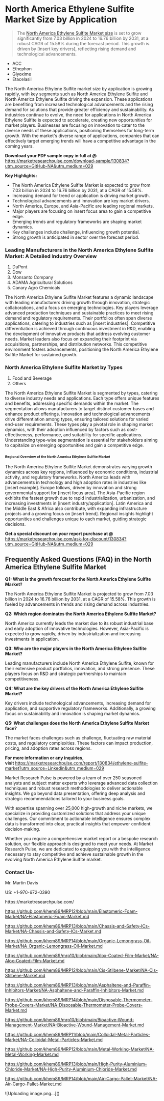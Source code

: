 <h1>North America Ethylene Sulfite Market&nbsp;Size by Application</h1><blockquote><p>The <a href="https://marketresearchpulse.com/download-sample/130834?utm_source=GitHub-NA&amp;utm_medium=029">North America Ethylene Sulfite Market size</a> is set to grow significantly from 7.03 billion in 2024 to 16.76 billion by 2031, at a robust CAGR of 15.58% during the forecast period. This growth is driven by [insert key drivers], reflecting rising demand and technological advancements.</p></blockquote><ul><li>ACC<li> Ethephon<li> Glyoxime<li> Etacelasil</li></ul><p>The North America Ethylene Sulfite market size by application is growing rapidly, with key segments such as North America Ethylene Sulfite and North America Ethylene Sulfite driving the expansion. These applications are benefiting from increased technological advancements and the rising demand for solutions that provide greater efficiency and sustainability. As industries continue to evolve, the need for applications in North America Ethylene Sulfite is expected to accelerate, creating new opportunities for market players. Businesses are focusing on innovation to cater to the diverse needs of these applications, positioning themselves for long-term growth. With the market's diverse range of applications, companies that can effectively target emerging trends will have a competitive advantage in the coming years.</p><p><strong>Download your PDF sample copy in full at @ </strong><a href="https://marketresearchpulse.com/download-sample/130834?utm_source=GitHub-NA&amp;utm_medium=029">https://marketresearchpulse.com/download-sample/130834?utm_source=GitHub-NA&amp;utm_medium=029</a></p><p><strong>Key Highlights: </strong></p><ul><li>The North America Ethylene Sulfite Market is expected to grow from 7.03 billion in 2024 to 16.76 billion by 2031, at a CAGR of 15.58%.</li><li>Increasing demand for trend or application is driving market growth.</li><li>Technological advancements and innovation are key market drivers.</li><li>North America, Europe, and Asia-Pacific are leading regional markets.</li><li>Major players are focusing on insert focus area to gain a competitive edge.</li><li>Emerging trends and regulatory frameworks are shaping market dynamics.</li><li>Key challenges include challenge, influencing growth potential.</li><li>Strong growth is anticipated in sector over the forecast period.</li></ul><h3>Leading Manufacturers in the North America Ethylene Sulfite Market: A Detailed Industry Overview</h3><ol><li>DuPont</li><li>Dow</li><li>Monsanto Company</li><li>ADAMA Agricultural Solutions</li><li>Canary Agro Chemicals</li></ol><div class="flex max-w-full flex-col flex-grow"><div class="min-h-8 text-message flex w-full flex-col items-end gap-2 whitespace-normal break-words [.text-message+&amp;]:mt-5" dir="auto" data-message-author-role="assistant" data-message-id="fd8432e4-4910-450d-b182-61b7bfb0a01f" data-message-model-slug="gpt-4o"><div class="flex w-full flex-col gap-1 empty:hidden first:pt-[3px]"><div class="markdown prose w-full break-words dark:prose-invert light"><p>The North America Ethylene Sulfite Market features a dynamic landscape with leading manufacturers driving growth through innovation, strategic collaborations, and a focus on emerging technologies. Key players leverage advanced production techniques and sustainable practices to meet rising demand and regulatory requirements. Their portfolios often span diverse applications, catering to industries such as [insert industries]. Competitive differentiation is achieved through continuous investment in R&amp;D, enabling the development of innovative products that address evolving customer needs. Market leaders also focus on expanding their footprint via acquisitions, partnerships, and distribution networks. This competitive environment fosters advancements, positioning the North America Ethylene Sulfite Market for sustained growth.</p></div></div></div></div><h3>North America Ethylene Sulfite Market by Types</h3><ol><li>Food and Beverage<li> Others</li></ol><div class="flex max-w-full flex-col flex-grow"><div class="min-h-8 text-message flex w-full flex-col items-end gap-2 whitespace-normal break-words [.text-message+&amp;]:mt-5" dir="auto" data-message-author-role="assistant" data-message-id="084470be-0bb7-4664-bddf-5156b4f41249" data-message-model-slug="gpt-4o-mini"><div class="flex w-full flex-col gap-1 empty:hidden first:pt-[3px]"><div class="markdown prose w-full break-words dark:prose-invert light"><p>The North America Ethylene Sulfite Market is segmented by types, catering to diverse industry needs and applications. Each type offers unique features and benefits, addressing specific demands within the market. The segmentation allows manufacturers to target distinct customer bases and enhance product offerings. Innovation and technological advancements drive differentiation among types, ensuring tailored solutions for varied end-user requirements. These types play a pivotal role in shaping market dynamics, with their adoption influenced by factors such as cost-effectiveness, performance, and suitability for specific applications. Understanding type-wise segmentation is essential for stakeholders aiming to capitalize on emerging opportunities and gain a competitive edge.</p></div></div></div></div><h3><span style="font-size: 11px;">Regional Overview of the North America Ethylene Sulfite Market</span></h3><div class="flex max-w-full flex-col flex-grow"><div class="min-h-8 text-message flex w-full flex-col items-end gap-2 whitespace-normal break-words [.text-message+&amp;]:mt-5" dir="auto" data-message-author-role="assistant" data-message-id="e9038762-ce64-4e30-91c9-9bd413514231" data-message-model-slug="gpt-4o-mini"><div class="flex w-full flex-col gap-1 empty:hidden first:pt-[3px]"><div class="markdown prose w-full break-words dark:prose-invert light"><p>The North America Ethylene Sulfite Market demonstrates varying growth dynamics across key regions, influenced by economic conditions, industrial activity, and regulatory frameworks. North America leads with advancements in technology and high adoption rates in industries like [insert example]. Europe follows, driven by innovation and strong governmental support for [insert focus area]. The Asia-Pacific region exhibits the fastest growth due to rapid industrialization, urbanization, and increasing investments in [insert industry/application]. Latin America and the Middle East &amp; Africa also contribute, with expanding infrastructure projects and a growing focus on [insert trend]. Regional insights highlight opportunities and challenges unique to each market, guiding strategic decisions.</p></div></div></div></div><p><strong>Get a special discount on your report purchase at @ </strong><a href="https://marketresearchpulse.com/ask-for-discount/130834?utm_source=GitHub-NA&amp;utm_medium=029">https://marketresearchpulse.com/ask-for-discount/130834?utm_source=GitHub-NA&amp;utm_medium=029</a></p><h2>Frequently Asked Questions (FAQ) in the North America Ethylene Sulfite Market</h2><p><strong>Q1: What is the growth forecast for the North America Ethylene Sulfite Market?</strong></p><p>The North America Ethylene Sulfite Market is projected to grow from 7.03 billion in 2024 to 16.76 billion by 2031, at a CAGR of 15.58%. This growth is fueled by advancements in trends and rising demand across industries.</p><p><strong>Q2: Which region dominates the North America Ethylene Sulfite Market?</strong></p><p>North America currently leads the market due to its robust industrial base and early adoption of innovative technologies. However, Asia-Pacific is expected to grow rapidly, driven by industrialization and increasing investments in application.</p><p><strong>Q3: Who are the major players in the North America Ethylene Sulfite Market?</strong></p><p>Leading manufacturers include North America Ethylene Sulfite, known for their extensive product portfolios, innovation, and strong presence. These players focus on R&amp;D and strategic partnerships to maintain competitiveness.</p><p><strong>Q4: What are the key drivers of the North America Ethylene Sulfite Market?</strong></p><p>Key drivers include technological advancements, increasing demand for application, and supportive regulatory frameworks. Additionally, a growing focus on sustainability and innovation is shaping market dynamics.</p><p><strong>Q5: What challenges does the North America Ethylene Sulfite Market face?</strong></p><p>The market faces challenges such as challenge, fluctuating raw material costs, and regulatory complexities. These factors can impact production, pricing, and adoption rates across regions.</p><p><strong>For more information or any inquiries, visit&nbsp;</strong><a href="https://marketresearchpulse.com/report/130834/ethylene-sulfite-market?utm_source=Linkedin&utm_medium=029">https://marketresearchpulse.com/report/130834/ethylene-sulfite-market?utm_source=Linkedin&utm_medium=029</a></p><p>Market Research Pulse is powered by a team of over 250 seasoned analysts and subject matter experts who leverage advanced data collection techniques and robust research methodologies to deliver actionable insights. We go beyond data presentation, offering deep analysis and strategic recommendations tailored to your business goals.</p><p>With expertise spanning over 25,000 high-growth and niche markets, we specialize in providing customized solutions that address your unique challenges. Our commitment to actionable intelligence ensures complex data is transformed into clear, practical insights that empower confident decision-making.</p><p>Whether you require a comprehensive market report or a bespoke research solution, our flexible approach is designed to meet your needs. At Market Research Pulse, we are dedicated to equipping you with the intelligence necessary to stay competitive and achieve sustainable growth in the evolving North America Ethylene Sulfite market.</p><h3><strong>Contact Us-</strong></h3><p>Mr. Martin Davis</p><p>US: +1-970-672-0390</p><p>https://marketresearchpulse.com/</p><p><a href="https://github.com/khem89/MRP12/blob/main/Elastomeric-Foam-Market/NA-Elastomeric-Foam-Market.md">https://github.com/khem89/MRP12/blob/main/Elastomeric-Foam-Market/NA-Elastomeric-Foam-Market.md</a></p><p><a href="https://github.com/khem89/MRP13/blob/main/Chassis-and-Safety-ICs-Market/NA-Chassis-and-Safety-ICs-Market.md">https://github.com/khem89/MRP13/blob/main/Chassis-and-Safety-ICs-Market/NA-Chassis-and-Safety-ICs-Market.md</a></p><p><a href="https://github.com/khem89/MRP14/blob/main/Organic-Lemongrass-Oil-Market/NA-Organic-Lemongrass-Oil-Market.md">https://github.com/khem89/MRP14/blob/main/Organic-Lemongrass-Oil-Market/NA-Organic-Lemongrass-Oil-Market.md</a></p><p><a href="https://github.com/khem89/mrp10/blob/main/Alox-Coated-Film-Market/NA-Alox-Coated-Film-Market.md">https://github.com/khem89/mrp10/blob/main/Alox-Coated-Film-Market/NA-Alox-Coated-Film-Market.md</a></p><p><a href="https://github.com/khem89/MRP12/blob/main/Cis-Stilbene-Market/NA-Cis-Stilbene-Market.md">https://github.com/khem89/MRP12/blob/main/Cis-Stilbene-Market/NA-Cis-Stilbene-Market.md</a></p><p><a href="https://github.com/khem89/MRP13/blob/main/Asphaltene-and-Paraffin-Inhibitors-Market/NA-Asphaltene-and-Paraffin-Inhibitors-Market.md">https://github.com/khem89/MRP13/blob/main/Asphaltene-and-Paraffin-Inhibitors-Market/NA-Asphaltene-and-Paraffin-Inhibitors-Market.md</a></p><p><a href="https://github.com/khem89/MRP14/blob/main/Disposable-Thermometer-Probe-Covers-Market/NA-Disposable-Thermometer-Probe-Covers-Market.md">https://github.com/khem89/MRP14/blob/main/Disposable-Thermometer-Probe-Covers-Market/NA-Disposable-Thermometer-Probe-Covers-Market.md</a></p><p><a href="https://github.com/khem89/mrp10/blob/main/Bioactive-Wound-Management-Market/NA-Bioactive-Wound-Management-Market.md">https://github.com/khem89/mrp10/blob/main/Bioactive-Wound-Management-Market/NA-Bioactive-Wound-Management-Market.md</a></p><p><a href="https://github.com/khem89/MRP11/blob/main/Colloidal-Metal-Particles-Market/NA-Colloidal-Metal-Particles-Market.md">https://github.com/khem89/MRP11/blob/main/Colloidal-Metal-Particles-Market/NA-Colloidal-Metal-Particles-Market.md</a></p><p><a href="https://github.com/khem89/MRP12/blob/main/Metal-Working-Market/NA-Metal-Working-Market.md">https://github.com/khem89/MRP12/blob/main/Metal-Working-Market/NA-Metal-Working-Market.md</a></p><p><a href="https://github.com/khem89/MRP13/blob/main/High-Purity-Aluminium-Chloride-Market/NA-High-Purity-Aluminium-Chloride-Market.md">https://github.com/khem89/MRP13/blob/main/High-Purity-Aluminium-Chloride-Market/NA-High-Purity-Aluminium-Chloride-Market.md</a></p><p><a href="https://github.com/khem89/MRP14/blob/main/Air-Cargo-Pallet-Market/NA-Air-Cargo-Pallet-Market.md">https://github.com/khem89/MRP14/blob/main/Air-Cargo-Pallet-Market/NA-Air-Cargo-Pallet-Market.md</a></p>
![Uploading image.png…]()
